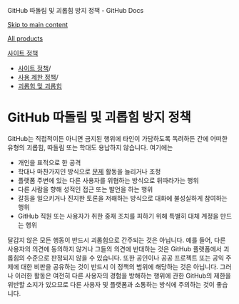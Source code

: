 GitHub 따돌림 및 괴롭힘 방지 정책 - GitHub Docs

[Skip to main content](#main-content)

[All products](/ko)

[사이트 정책](/ko/site-policy)

* [사이트 정책](/ko/site-policy)/
* [사용 제한 정책](/ko/site-policy/acceptable-use-policies)/
* [괴롭힘 및 괴롭힘](/ko/site-policy/acceptable-use-policies/github-bullying-and-harassment)

GitHub 따돌림 및 괴롭힘 방지 정책
==========

GitHub는 직접적이든 아니면 금지된 행위에 타인이 가담하도록 독려하든 간에 어떠한 유형의 괴롭힘, 따돌림 또는 학대도 용납하지 않습니다. 여기에는

* 개인을 표적으로 한 공격
* 학대나 마찬가지인 방식으로 [문제](/ko/site-policy/acceptable-use-policies/github-disrupting-the-experience-of-other-users) 활동을 늘리거나 조정
* 플랫폼 주변에 있는 다른 사용자를 위협하는 방식으로 뒤따라가는 행위
* 다른 사람을 향해 성적인 접근 또는 발언을 하는 행위
* 갈등을 일으키거나 진지한 토론을 저해하는 방식으로 대화에 불성실하게 참여하는 행위
* GitHub 직원 또는 사용자가 취한 중재 조치를 피하기 위해 특별히 대체 계정을 만드는 행위

달갑지 않은 모든 행동이 반드시 괴롭힘으로 간주되는 것은 아닙니다. 예를 들어, 다른 사용자의 의견에 동의하지 않거나 그들의 의견에 반대하는 것은 GitHub 플랫폼에서 괴롭힘의 수준으로 판정되지 않을 수 있습니다. 또한 공인이나 공공 프로젝트 또는 공익 주제에 대한 비판을 공유하는 것이 반드시 이 정책의 범위에 해당하는 것은 아닙니다. 그러나 이러한 활동은 여전히 다른 사용자의 경험을 방해하는 행위에 관한 GitHub의 제한을 위반할 소지가 있으므로 다른 사용자 및 플랫폼과 소통하는 방식에 주의하는 것이 좋습니다.
